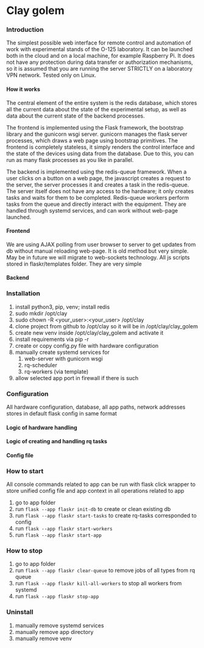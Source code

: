 # Clay golem
### Introduction
The simplest possible web interface for remote control
and automation of work with experimental stands of 
the O-125 laboratory. It can be launched both in the 
cloud and on a local machine, for example Raspberry Pi.
It does not have any protection during data transfer
or authorization mechanisms, so it is assumed that 
you are running the server STRICTLY on a laboratory 
VPN network. Tested only on Linux.

#### How it works
The central element of the entire system is the redis 
database, which stores all the current data about the 
state of the experimental setup, as well as data about 
the current state of the backend processes.

The frontend is implemented using the Flask framework, the bootstrap
library and the gunicorn wsgi server. gunicorn manages
the flask server processes, which draws a web page 
using bootstrap primitives. The frontend is completely
stateless, it simply renders the control interface and
the state of the devices using data from the database.
Due to this, you can run as many flask processes as you
like in parallel.

The backend is implemented using the
redis-queue framework. When a user clicks on a button
on a web page, the javascript creates a request to the
server, the server processes it and creates a task in
the redis-queue. The server itself does not have any 
access to the hardware; it only creates tasks and waits
for them to be completed. Redis-queue workers perform
tasks from the queue and directly interact with the 
equipment. They are handled through 
systemd services, and can work without web-page launched.

#### Frontend
We are using AJAX polling from user browser to server 
to get updates from db without manual reloading web-page.
It is old method but very simple. May be in future we will
migrate to web-sockets technology.
All js scripts stored in flaskr/templates folder. They are very simple

#### Backend


### Installation
1. install python3, pip, venv;  install redis
2. sudo mkdir /opt/clay
3. sudo chown -R <your_user>:<your_user> /opt/clay
4. clone project from github to /opt/clay so it will be in /opt/clay/clay_golem
5. create new venv inside /opt/clay/clay_golem and activate it
6. install requirements via pip -r
7. create or copy config.py file with hardware configuration
8. manually create systemd services for 
   1. web-server with gunicorn wsgi
   2. rq-scheduler
   3. rq-workers (via template)
9. allow selected app port in firewall if there is such

### Configuration
All hardware configuration, database, all app paths, 
network addresses stores in default flask config in same format
#### Logic of hardware handling
#### Logic of creating and handling rq tasks
#### Config file 

### How to start
All console commands related to app can be run with flask click wrapper to store 
unified config file and app context in all operations related to app
1. go to app folder
2. run ```flask --app flaskr init-db``` to create or clean existing db
3. run ```flask --app flaskr start-tasks``` to create rq-tasks corresponded to config
4. run ```flask --app flaskr start-workers``` 
5. run ```flask --app flaskr start-app``` 

### How to stop
1. go to app folder
2. run ```flask --app flaskr clear-queue``` to remove 
jobs of all types from rq queue
3. run ```flask --app flaskr kill-all-workers``` to stop all workers from systemd
4. run ```flask --app flaskr stop-app```

### Uninstall
1. manually remove systemd services
2. manually remove app directory
3. manually remove venv
